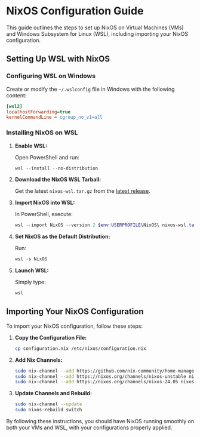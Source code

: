 # NixOS Configuration Guide

This guide outlines the steps to set up NixOS on Virtual Machines (VMs) and Windows Subsystem for Linux (WSL), including importing your NixOS configuration.

## Setting Up WSL with NixOS

### Configuring WSL on Windows

Create or modify the `~/.wslconfig` file in Windows with the following content:

```ini
[wsl2]
localhostForwarding=true
kernelCommandLine = cgroup_no_v1=all
```

### Installing NixOS on WSL

1. **Enable WSL:**

   Open PowerShell and run:

   ```PowerShell
   wsl --install --no-distribution
   ```

2. **Download the NixOS WSL Tarball:**

   Get the latest `nixos-wsl.tar.gz` from the [latest release](https://github.com/nix-community/NixOS-WSL/releases/latest).

3. **Import NixOS into WSL:**

   In PowerShell, execute:

   ```PowerShell
   wsl --import NixOS --version 2 $env:USERPROFILE\NixOS\ nixos-wsl.tar.gz
   ```

4. **Set NixOS as the Default Distribution:**

   Run:

   ```PowerShell
   wsl -s NixOS
   ```

5. **Launch WSL:**

   Simply type:

   ```PowerShell
   wsl
   ```

## Importing Your NixOS Configuration

To import your NixOS configuration, follow these steps:

1. **Copy the Configuration File:**

   ```bash
   cp configuration.nix /etc/nixos/configuration.nix
   ```

2. **Add Nix Channels:**

   ```bash
   sudo nix-channel --add https://github.com/nix-community/home-manager/archive/master.tar.gz home-manager
   sudo nix-channel --add https://nixos.org/channels/nixos-unstable nixos
   sudo nix-channel --add https://nixos.org/channels/nixos-24.05 nixos-24.05
   ```

3. **Update Channels and Rebuild:**

   ```bash
   sudo nix-channel --update
   sudo nixos-rebuild switch
   ```

By following these instructions, you should have NixOS running smoothly on both your VMs and WSL, with your configurations properly applied.
